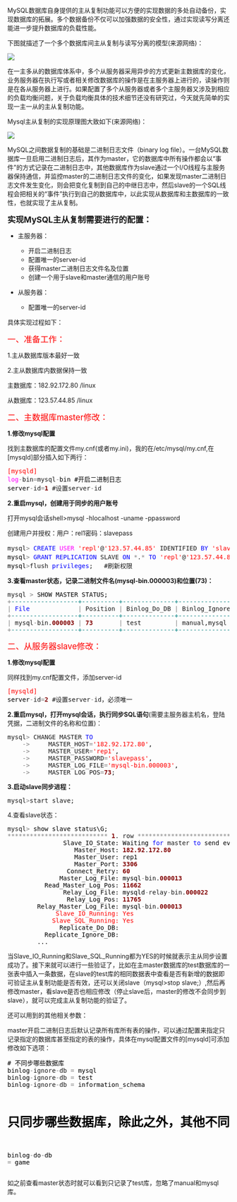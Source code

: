 

MySQL数据库自身提供的主从复制功能可以方便的实现数据的多处自动备份，实现数据库的拓展。多个数据备份不仅可以加强数据的安全性，通过实现读写分离还能进一步提升数据库的负载性能。

下图就描述了一个多个数据库间主从复制与读写分离的模型(来源网络)：

![](https://images2015.cnblogs.com/blog/1043616/201612/1043616-20161213151157558-1150305350.jpg)

在一主多从的数据库体系中，多个从服务器采用异步的方式更新主数据库的变化，业务服务器在执行写或者相关修改数据库的操作是在主服务器上进行的，读操作则是在各从服务器上进行。如果配置了多个从服务器或者多个主服务器又涉及到相应的负载均衡问题，关于负载均衡具体的技术细节还没有研究过，今天就先简单的实现一主一从的主从复制功能。

Mysql主从复制的实现原理图大致如下(来源网络)：

![](https://images2015.cnblogs.com/blog/1043616/201612/1043616-20161213151808011-1732852037.jpg)

MySQL之间数据复制的基础是二进制日志文件（binary log file）。一台MySQL数据库一旦启用二进制日志后，其作为master，它的数据库中所有操作都会以&ldquo;事件&rdquo;的方式记录在二进制日志中，其他数据库作为slave通过一个I/O线程与主服务器保持通信，并监控master的二进制日志文件的变化，如果发现master二进制日志文件发生变化，则会把变化复制到自己的中继日志中，然后slave的一个SQL线程会把相关的&ldquo;事件&rdquo;执行到自己的数据库中，以此实现从数据库和主数据库的一致性，也就实现了主从复制。

<span style="font-size: 14pt;">**实现MySQL主从复制需要进行的配置：**</span>

*   主服务器：

    *   开启二进制日志
    *   配置唯一的server-id
    *   获得master二进制日志文件名及位置
    *   创建一个用于slave和master通信的用户账号

*   从服务器：

    *   配置唯一的server-id

具体实现过程如下：

<span style="font-size: 14pt; color: #ff0000;">一、准备工作：</span>

1.主从数据库版本最好一致

2.主从数据库内数据保持一致

主数据库：182.92.172.80 /linux

从数据库：123.57.44.85 /linux

<span style="font-size: 14pt; color: #ff0000;">二、主数据库master修改：</span>

**1.修改mysql配置**

找到主数据库的配置文件my.cnf(或者my.ini)，我的在/etc/mysql/my.cnf,在[mysqld]部分插入如下两行：

<div class="cnblogs_code">
<pre><span style="color: #ff0000;">[</span><span style="color: #ff0000;">mysqld</span><span style="color: #ff0000;">]</span>
<span style="color: #ff00ff;">log</span><span style="color: #808080;">-</span>bin<span style="color: #808080;">=</span>mysql<span style="color: #808080;">-</span><span style="color: #000000;">bin #开启二进制日志
server</span><span style="color: #808080;">-</span>id<span style="color: #808080;">=</span><span style="color: #800000; font-weight: bold;">1</span> #设置server<span style="color: #808080;">-</span>id</pre>
</div>

**2.重启mysql，创建用于同步的用户账号**

打开mysql会话shell&gt;mysql -hlocalhost -uname -ppassword

创建用户并授权：用户：rel1密码：slavepass

<div class="cnblogs_code">
<pre>mysql<span style="color: #808080;">&gt;</span> <span style="color: #0000ff;">CREATE</span> <span style="color: #ff00ff;">USER</span> <span style="color: #ff0000;">'</span><span style="color: #ff0000;">repl</span><span style="color: #ff0000;">'</span>@<span style="color: #ff0000;">'</span><span style="color: #ff0000;">123.57.44.85</span><span style="color: #ff0000;">'</span> IDENTIFIED <span style="color: #0000ff;">BY</span> <span style="color: #ff0000;">'</span><span style="color: #ff0000;">slavepass</span><span style="color: #ff0000;">'</span><span style="color: #000000;">;#创建用户
mysql</span><span style="color: #808080;">&gt;</span> <span style="color: #0000ff;">GRANT</span> <span style="color: #0000ff;">REPLICATION</span> SLAVE <span style="color: #0000ff;">ON</span> <span style="color: #808080;">*</span>.<span style="color: #808080;">*</span> <span style="color: #0000ff;">TO</span> <span style="color: #ff0000;">'</span><span style="color: #ff0000;">repl</span><span style="color: #ff0000;">'</span>@<span style="color: #ff0000;">'</span><span style="color: #ff0000;">123.57.44.85</span><span style="color: #ff0000;">'</span><span style="color: #000000;">;#分配权限
mysql</span><span style="color: #808080;">&gt;</span>flush <span style="color: #0000ff;">privileges</span>;   #刷新权限</pre>
</div>

**3.查看master状态，记录二进制文件名(mysql-bin.000003)和位置(73)：**

<div class="cnblogs_code">
<pre>mysql <span style="color: #808080;">&gt;</span><span style="color: #000000;"> SHOW MASTER STATUS;
</span><span style="color: #808080;">+</span><span style="color: #008080;">--</span><span style="color: #008080;">----------------+----------+--------------+------------------+</span>
<span style="color: #808080;">|</span> <span style="color: #0000ff;">File</span>             <span style="color: #808080;">|</span> Position <span style="color: #808080;">|</span> Binlog_Do_DB <span style="color: #808080;">|</span> Binlog_Ignore_DB <span style="color: #808080;">|</span>
<span style="color: #808080;">+</span><span style="color: #008080;">--</span><span style="color: #008080;">----------------+----------+--------------+------------------+</span>
<span style="color: #808080;">|</span> mysql<span style="color: #808080;">-</span>bin.<span style="color: #800000; font-weight: bold;">000003</span> <span style="color: #808080;">|</span> <span style="color: #800000; font-weight: bold;">73</span>       <span style="color: #808080;">|</span> test         <span style="color: #808080;">|</span> manual,mysql     <span style="color: #808080;">|</span>
<span style="color: #808080;">+</span><span style="color: #008080;">--</span><span style="color: #008080;">----------------+----------+--------------+------------------+</span></pre>
</div>

<span style="font-size: 14pt; color: #ff0000;">二、从服务器slave修改：</span>

**1.修改mysql配置**

同样找到my.cnf配置文件，添加server-id

<div class="cnblogs_code">
<pre><span style="color: #ff0000;">[</span><span style="color: #ff0000;">mysqld</span><span style="color: #ff0000;">]</span><span style="color: #000000;">
server</span><span style="color: #808080;">-</span>id<span style="color: #808080;">=</span><span style="color: #800000; font-weight: bold;">2</span> #设置server<span style="color: #808080;">-</span>id，必须唯一</pre>
</div>

**2.重启mysql，打开mysql会话，执行同步SQL语句**(需要主服务器主机名，登陆凭据，二进制文件的名称和位置)：

<div class="cnblogs_code">
<pre>mysql<span style="color: #808080;">&gt;</span> CHANGE MASTER <span style="color: #0000ff;">TO</span>
    <span style="color: #808080;">-&gt;</span>     MASTER_HOST<span style="color: #808080;">=</span><span style="color: #ff0000;">'</span><span style="color: #ff0000;">182.92.172.80</span><span style="color: #ff0000;">'</span><span style="color: #000000;">,
    </span><span style="color: #808080;">-&gt;</span>     MASTER_USER<span style="color: #808080;">=</span><span style="color: #ff0000;">'</span><span style="color: #ff0000;">rep1</span><span style="color: #ff0000;">'</span><span style="color: #000000;">,
    </span><span style="color: #808080;">-&gt;</span>     MASTER_PASSWORD<span style="color: #808080;">=</span><span style="color: #ff0000;">'</span><span style="color: #ff0000;">slavepass</span><span style="color: #ff0000;">'</span><span style="color: #000000;">,
    </span><span style="color: #808080;">-&gt;</span>     MASTER_LOG_FILE<span style="color: #808080;">=</span><span style="color: #ff0000;">'</span><span style="color: #ff0000;">mysql-bin.000003</span><span style="color: #ff0000;">'</span><span style="color: #000000;">,
    </span><span style="color: #808080;">-&gt;</span>     MASTER_LOG_POS<span style="color: #808080;">=</span><span style="color: #800000; font-weight: bold;">73</span>;</pre>
</div>

**3.启动slave同步进程：**

<div class="cnblogs_code">
<pre>mysql<span style="color: #808080;">&gt;</span>start slave;</pre>
</div>

4.查看slave状态：

<div class="cnblogs_code">
<pre>mysql<span style="color: #808080;">&gt;</span><span style="color: #000000;"> show slave status\G;
</span><span style="color: #808080;">***************************</span> <span style="color: #800000; font-weight: bold;">1</span>. row <span style="color: #808080;">***************************</span><span style="color: #000000;">
               Slave_IO_State: Waiting </span><span style="color: #0000ff;">for</span> master <span style="color: #0000ff;">to</span><span style="color: #000000;"> send event
                  Master_Host: </span><span style="color: #800000; font-weight: bold;">182.92</span>.<span style="color: #800000; font-weight: bold;">172.80</span><span style="color: #000000;">
                  Master_User: rep1
                  Master_Port: </span><span style="color: #800000; font-weight: bold;">3306</span><span style="color: #000000;">
                Connect_Retry: </span><span style="color: #800000; font-weight: bold;">60</span><span style="color: #000000;">
              Master_Log_File: mysql</span><span style="color: #808080;">-</span>bin.<span style="color: #800000; font-weight: bold;">000013</span><span style="color: #000000;">
          Read_Master_Log_Pos: </span><span style="color: #800000; font-weight: bold;">11662</span><span style="color: #000000;">
               Relay_Log_File: mysqld</span><span style="color: #808080;">-</span>relay<span style="color: #808080;">-</span>bin.<span style="color: #800000; font-weight: bold;">000022</span><span style="color: #000000;">
                Relay_Log_Pos: </span><span style="color: #800000; font-weight: bold;">11765</span><span style="color: #000000;">
        Relay_Master_Log_File: mysql</span><span style="color: #808080;">-</span>bin.<span style="color: #800000; font-weight: bold;">000013</span><span style="color: #000000;"><span style="color: #ff0000;">
             Slave_IO_Running: Yes
            Slave_SQL_Running: Yes</span>
              Replicate_Do_DB: 
          Replicate_Ignore_DB: 
        ...</span></pre>
</div>

当Slave_IO_Running和Slave_SQL_Running都为YES的时候就表示主从同步设置成功了。接下来就可以进行一些验证了，比如在主master数据库的test数据库的一张表中插入一条数据，在slave的test库的相同数据表中查看是否有新增的数据即可验证主从复制功能是否有效，还可以关闭slave（mysql&gt;stop slave;）,然后再修改master，看slave是否也相应修改（停止slave后，master的修改不会同步到slave），就可以完成主从复制功能的验证了。

还可以用到的其他相关参数：

master开启二进制日志后默认记录所有库所有表的操作，可以通过配置来指定只记录指定的数据库甚至指定的表的操作，具体在mysql配置文件的[mysqld]可添加修改如下选项：

<div class="cnblogs_code">
<pre><span style="color: #000000;"># 不同步哪些数据库  
binlog</span><span style="color: #808080;">-</span>ignore<span style="color: #808080;">-</span>db <span style="color: #808080;">=</span><span style="color: #000000;"> mysql  
binlog</span><span style="color: #808080;">-</span>ignore<span style="color: #808080;">-</span>db <span style="color: #808080;">=</span><span style="color: #000000;"> test  
binlog</span><span style="color: #808080;">-</span>ignore<span style="color: #808080;">-</span>db <span style="color: #808080;">=</span><span style="color: #000000;"> information_schema  

# 只同步哪些数据库，除此之外，其他不同步  
binlog</span><span style="color: #808080;">-</span>do<span style="color: #808080;">-</span>db <span style="color: #808080;">=</span> game  </pre>
</div>

如之前查看master状态时就可以看到只记录了test库，忽略了manual和mysql库。
